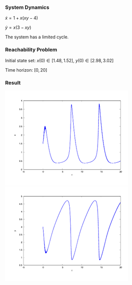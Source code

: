 ### System Dynamics

$\dot{x} = 1 + x(xy - 4)$

$\dot{y} = x (3 - x y)$

The system has a limited cycle.


### Reachability Problem

Initial state set: $x(0) \in [1.48, 1.52]$, $y(0) \in [2.98, 3.02]$

Time horizon: $[0,20]$



### Result

<img src='../../../images/benchmarks/brusselator_t_x.png' width='400'>


<img src='../../../images/benchmarks/brusselator_t_y.png' width='400'>
